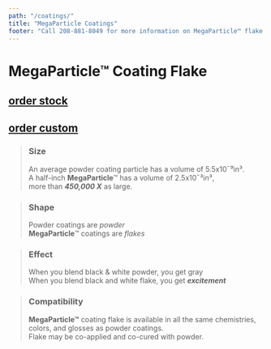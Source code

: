 ```yaml
---
path: "/coatings/"
title: "MegaParticle Coatings"
footer: "Call 208-881-8049 for more information on MegaParticle™ flake coatings"
---
```


# MegaParticle™ Coating Flake
## [order stock](/order/stock/)
## [order custom](/order/custom/)

>### Size
>An average powder coating particle has a volume of 5.5x10¯⁹in³.
><br/>A half-inch **MegaParticle**™ has a volume of 2.5x10¯³in³,
><br/>more than ***450,000 X*** as large.

>### Shape
>Powder coatings are *powder*
><br/>**MegaParticle**™ coatings are *flakes*

>### Effect
>When you blend black & white powder, you get gray
><br/>When you blend black and white flake, you get ***excitement***

>### Compatibility
>**MegaParticle™** coating flake is available in all the same chemistries, colors, and glosses as powder coatings.
><br/>Flake may be co-applied and co-cured with powder.
